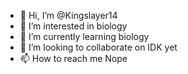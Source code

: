 - 👋 Hi, I’m @Kingslayer14
- 👀 I’m interested in biology
- 🌱 I’m currently learning biology
- 💞️ I’m looking to collaborate on IDK yet
- 📫 How to reach me Nope

<!---
Kingslayer14/Kingslayer14 is a ✨ special ✨ repository because its `README.md` (this file) appears on your GitHub profile.
You can click the Preview link to take a look at your changes.
--->
